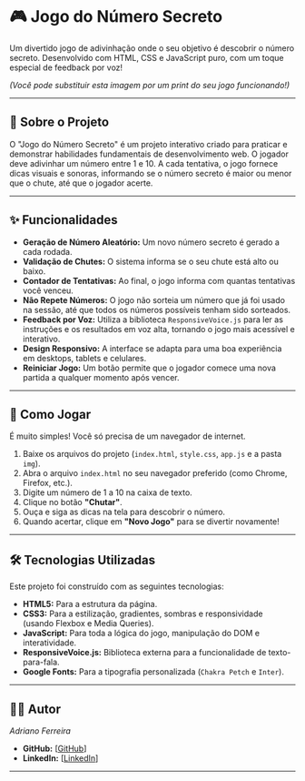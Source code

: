 

# 🎮 Jogo do Número Secreto

Um divertido jogo de adivinhação onde o seu objetivo é descobrir o número secreto. Desenvolvido com HTML, CSS e JavaScript puro, com um toque especial de feedback por voz\!

*(Você pode substituir esta imagem por um print do seu jogo funcionando\!)*

-----

## 📜 Sobre o Projeto

O "Jogo do Número Secreto" é um projeto interativo criado para praticar e demonstrar habilidades fundamentais de desenvolvimento web. O jogador deve adivinhar um número entre 1 e 10. A cada tentativa, o jogo fornece dicas visuais e sonoras, informando se o número secreto é maior ou menor que o chute, até que o jogador acerte.

-----

## ✨ Funcionalidades

  * **Geração de Número Aleatório:** Um novo número secreto é gerado a cada rodada.
  * **Validação de Chutes:** O sistema informa se o seu chute está alto ou baixo.
  * **Contador de Tentativas:** Ao final, o jogo informa com quantas tentativas você venceu.
  * **Não Repete Números:** O jogo não sorteia um número que já foi usado na sessão, até que todos os números possíveis tenham sido sorteados.
  * **Feedback por Voz:** Utiliza a biblioteca `ResponsiveVoice.js` para ler as instruções e os resultados em voz alta, tornando o jogo mais acessível e interativo.
  * **Design Responsivo:** A interface se adapta para uma boa experiência em desktops, tablets e celulares.
  * **Reiniciar Jogo:** Um botão permite que o jogador comece uma nova partida a qualquer momento após vencer.

-----

## 🚀 Como Jogar

É muito simples\! Você só precisa de um navegador de internet.

1.  Baixe os arquivos do projeto (`index.html`, `style.css`, `app.js` e a pasta `img`).
2.  Abra o arquivo `index.html` no seu navegador preferido (como Chrome, Firefox, etc.).
3.  Digite um número de 1 a 10 na caixa de texto.
4.  Clique no botão **"Chutar"**.
5.  Ouça e siga as dicas na tela para descobrir o número.
6.  Quando acertar, clique em **"Novo Jogo"** para se divertir novamente\!

-----

## 🛠️ Tecnologias Utilizadas

Este projeto foi construído com as seguintes tecnologias:

  * **HTML5:** Para a estrutura da página.
  * **CSS3:** Para a estilização, gradientes, sombras e responsividade (usando Flexbox e Media Queries).
  * **JavaScript:** Para toda a lógica do jogo, manipulação do DOM e interatividade.
  * **ResponsiveVoice.js:** Biblioteca externa para a funcionalidade de texto-para-fala.
  * **Google Fonts:** Para a tipografia personalizada (`Chakra Petch` e `Inter`).

-----

## 👨‍💻 Autor

*Adriano Ferreira*

  * **GitHub:** [[GitHub](https://github.com/Adrianof1)]
  * **LinkedIn:** [[LinkedIn](https://www.linkedin.com/in/adriano-ferreira-8b227b11b/)]

-----
